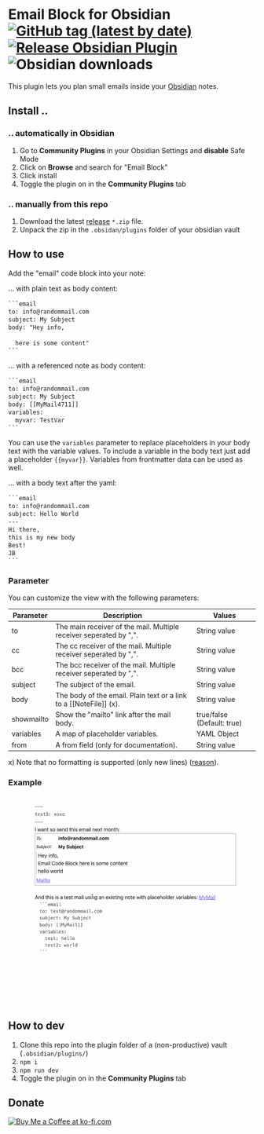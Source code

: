 # Email Block for Obsidian [![GitHub tag (latest by date)](https://img.shields.io/github/v/tag/joleaf/obsidian-email-block-plugin)](https://github.com/joleaf/obsidian-email-block-plugin/releases) [![Release Obsidian Plugin](https://github.com/joleaf/obsidian-email-block-plugin/actions/workflows/release.yml/badge.svg)](https://github.com/joleaf/obsidian-email-block-plugin/actions/workflows/release.yml) ![Obsidian downloads](https://img.shields.io/badge/dynamic/json?logo=obsidian&color=%238b6cef&label=downloads&query=%24%5B%22email-block-plugin%22%5D.downloads&url=https%3A%2F%2Fraw.githubusercontent.com%2Fobsidianmd%2Fobsidian-releases%2Fmaster%2Fcommunity-plugin-stats.json)

This plugin lets you plan small emails inside your [Obsidian](https://www.obsidian.md) notes.

## Install ..

### .. automatically in Obsidian

1. Go to **Community Plugins** in your Obsidian Settings and **disable** Safe Mode
2. Click on **Browse** and search for "Email Block"
3. Click install
4. Toggle the plugin on in the **Community Plugins** tab

### .. manually from this repo

1. Download the latest [release](https://github.com/joleaf/obsidian-email-block-plugin/releases) `*.zip` file.
2. Unpack the zip in the `.obsidan/plugins` folder of your obsidian vault

## How to use

Add the "email" code block into your note:

... with plain text as body content:

````
```email
to: info@randommail.com
subject: My Subject
body: "Hey info,

  here is some content"
```
````

... with a referenced note as body content:

````
```email
to: info@randommail.com
subject: My Subject
body: [[MyMail4711]]
variables:
  myvar: TestVar
```
````

You can use the `variables` parameter to replace placeholders in your body text with the variable values.
To include a variable in the body text just add a placeholder `{{myvar}}`.
Variables from frontmatter data can be used as well.


... with a body text after the yaml:

````
```email
to: info@randommail.com
subject: Hello World
---
Hi there,
this is my new body
Best!
JB
```
````

### Parameter

You can customize the view with the following parameters:

| Parameter  | Description                                                            | Values                     |
|------------|------------------------------------------------------------------------|----------------------------|
| to         | The main receiver of the mail. Multiple receiver seperated by ",".     | String value               |
| cc         | The cc receiver of the mail. Multiple receiver seperated by ",".       | String value               |
| bcc        | The bcc receiver of the mail. Multiple receiver seperated by ",".      | String value               |
| subject    | The subject of the email.                                              | String value               |
| body       | The body of the email. Plain text or a link to a \[\[NoteFile\]\] (x). | String value               |
| showmailto | Show the "mailto" link after the mail body.                            | true/false (Default: true) |
| variables  | A map of placeholder variables.                                        | YAML Object                | 
| from       | A from field (only for documentation).                                 | String value               | 

x) Note that no formatting is supported (only new
lines) ([reason](https://stackoverflow.com/questions/5620324/mailto-link-with-html-body)).

### Example

![Example](example/email-block-plugin.gif)

## How to dev

1. Clone this repo into the plugin folder of a (non-productive) vault (`.obsidian/plugins/`)
2. `npm i`
3. `npm run dev`
4. Toggle the plugin on in the **Community Plugins** tab

## Donate

<a href='https://ko-fi.com/joleaf' target='_blank'><img height='35' style='border:0px;height:46px;' src='https://az743702.vo.msecnd.net/cdn/kofi3.png?v=0' border='0' alt='Buy Me a Coffee at ko-fi.com' />
